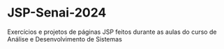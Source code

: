 # JSP-Senai-2024
Exercícios e projetos de páginas JSP feitos durante as aulas do curso de Análise e Desenvolvimento de Sistemas
